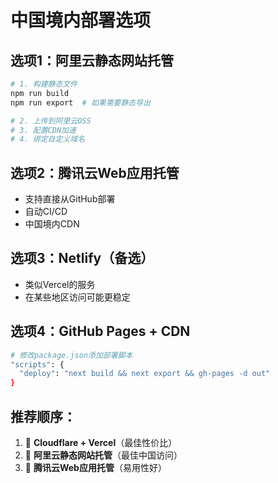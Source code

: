 # 中国境内部署选项

## 选项1：阿里云静态网站托管
```bash
# 1. 构建静态文件
npm run build
npm run export  # 如果需要静态导出

# 2. 上传到阿里云OSS
# 3. 配置CDN加速
# 4. 绑定自定义域名
```

## 选项2：腾讯云Web应用托管
- 支持直接从GitHub部署
- 自动CI/CD
- 中国境内CDN

## 选项3：Netlify（备选）
- 类似Vercel的服务
- 在某些地区访问可能更稳定

## 选项4：GitHub Pages + CDN
```bash
# 修改package.json添加部署脚本
"scripts": {
  "deploy": "next build && next export && gh-pages -d out"
}
```

## 推荐顺序：
1. 🥇 **Cloudflare + Vercel**（最佳性价比）
2. 🥈 **阿里云静态网站托管**（最佳中国访问）
3. 🥉 **腾讯云Web应用托管**（易用性好） 